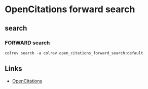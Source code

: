 # OpenCitations forward search

## search

### FORWARD search

```
colrev search -a colrev.open_citations_forward_search:default
```

## Links

- [OpenCitations](https://opencitations.net/)
